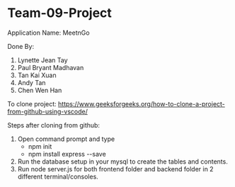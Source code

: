 # Team-09-Project
Application Name: MeetnGo

Done By:
1. Lynette Jean Tay
2. Paul Bryant Madhavan
3. Tan Kai Xuan
4. Andy Tan
5. Chen Wen Han

To clone project:
https://www.geeksforgeeks.org/how-to-clone-a-project-from-github-using-vscode/

Steps after cloning from github:
1. Open command prompt and type 
    - npm init
    - npm install express --save
2. Run the database setup in your mysql to create the tables and contents.
3. Run node server.js for both frontend folder and backend folder in 2 different terminal/consoles.

